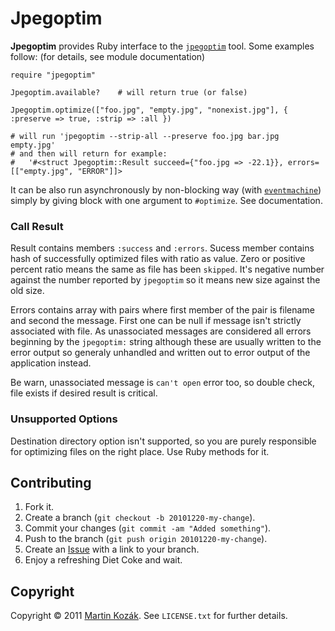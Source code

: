 Jpegoptim
=========

**Jpegoptim** provides Ruby interface to the [`jpegoptim`][1] tool. 
Some examples follow: (for details, see module documentation)

    require "jpegoptim"
    
    Jpegoptim.available?    # will return true (or false)
    
    Jpegoptim.optimize(["foo.jpg", "empty.jpg", "nonexist.jpg"], { :preserve => true, :strip => :all })
    
    # will run 'jpegoptim --strip-all --preserve foo.jpg bar.jpg empty.jpg'
    # and then will return for example: 
    #   '#<struct Jpegoptim::Result succeed={"foo.jpg => -22.1}}, errors=[["empty.jpg", "ERROR"]]>
    
It can be also run asynchronously by non-blocking way (with [`eventmachine`][4]) 
simply by giving block with one argument to `#optimize`. See documentation. 
    
### Call Result

Result contains members `:success` and `:errors`. Sucess member contains 
hash of successfully optimized files with ratio as value. Zero or 
positive percent ratio means the same as file has been `skipped`. It's 
negative number against the number reported by `jpegoptim` so it means 
new size against the old size.

Errors contains array with pairs where first member of the pair is 
filename and second the message. First one can be null if message isn't
strictly associated with file. As unassociated messages are considered 
all errors beginning by the `jpegoptim:` string although these are 
usually written to the error output so generaly unhandled and written 
out to error output of the application instead.

Be warn, unassociated message is `can't open` error too, so double 
check, file exists if desired result is critical.

### Unsupported Options

Destination directory option isn't supported, so you are purely 
responsible for optimizing files on the right place. Use Ruby methods 
for it.


    
    
Contributing
------------

1. Fork it.
2. Create a branch (`git checkout -b 20101220-my-change`).
3. Commit your changes (`git commit -am "Added something"`).
4. Push to the branch (`git push origin 20101220-my-change`).
5. Create an [Issue][2] with a link to your branch.
6. Enjoy a refreshing Diet Coke and wait.

Copyright
---------

Copyright &copy; 2011 [Martin Kozák][3]. See `LICENSE.txt` for
further details.

[1]: http://www.kokkonen.net/tjko/projects.html
[2]: http://github.com/martinkozak/jpegoptim/issues
[3]: http://www.martinkozak.net/
[4]: http://rubyeventmachine.com/
